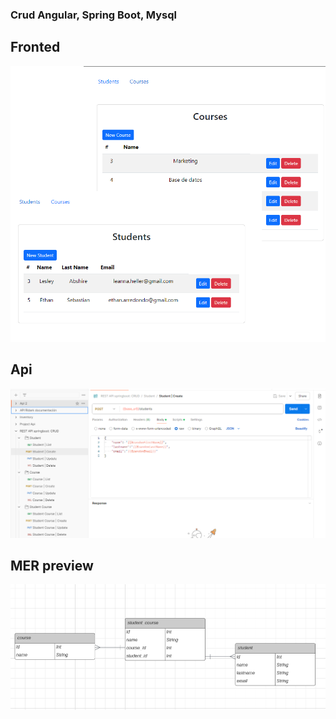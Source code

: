 ### Crud Angular, Spring Boot, Mysql

## Fronted

![Vista previa del frontend](public/front_preview.png)

## Api
![Vista previa de la api](public/api_preview.PNG)

## MER preview
![Vista previa del MER](public/database_preview.PNG)
